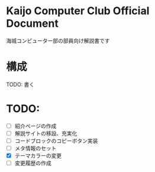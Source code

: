# Kaijo Computer Club Official Document

海城コンピューター部の部員向け解説書です

# 構成

TODO: 書く

# TODO:

-   [ ] 紹介ページの作成
-   [ ] 解説サイトの移設、充実化
-   [ ] コードブロックのコピーボタン実装
-   [ ] メタ情報のセット
-   [x] テーマカラーの変更
-   [ ] 変更履歴の作成
